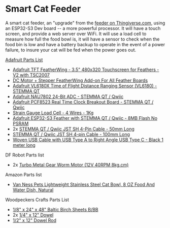 # Smart Cat Feeder

A smart cat feeder, an "upgrade" from the [feeder on
Thingiverse.com](https://www.thingiverse.com/thing:8175), using an ESP32-S3
Dev board -- a more powerful processor. It will have a touch screen, and
provide a web server over WiFi. It will use a load cell to measure how full
the food bowl is, it will have a sensor to check when the food bin is low and
have a battery backup to operate in the event of a power failure, to insure
your cat will be fed when the power goes out.

[Adafruit Parts List](http://www.adafruit.com/wishlists/595396)
- [Adafruit TFT FeatherWing - 3.5" 480x320 Touchscreen for Feathers - V2 with TSC2007](https://www.adafruit.com/product/3651)
- [DC Motor + Stepper FeatherWing Add-on For All Feather Boards](https://www.adafruit.com/product/2927)
- [Adafruit VL6180X Time of Flight Distance Ranging Sensor (VL6180) - STEMMA QT](https://www.adafruit.com/product/3316)
- [Adafruit NAU7802 24-Bit ADC - STEMMA QT / Qwiic](https://www.adafruit.com/product/4538)
- [Adafruit PCF8523 Real Time Clock Breakout Board - STEMMA QT / Qwiic](https://www.adafruit.com/product/5189)
- [Strain Gauge Load Cell - 4 Wires - 1Kg](https://www.adafruit.com/product/4540)
- [Adafruit ESP32-S3 Feather with STEMMA QT / Qwiic - 8MB Flash No PSRAM](https://www.adafruit.com/product/5323)
- 2x [STEMMA QT / Qwiic JST SH 4-Pin Cable - 50mm Long](https://www.adafruit.com/product/4399)
- [STEMMA QT / Qwiic JST SH 4-pin Cable - 100mm Long](https://www.adafruit.com/product/4210)
- [Woven USB Cable with USB Type A to Right Angle USB Type C - Black 1 meter long](https://www.adafruit.com/product/5031)

DF Robot Parts list
- 2x [Turbo Metal Gear Worm Motor (12V 40RPM 8kg.cm)](https://www.dfrobot.com/product-1484.html)

Amazon Parts list
- [Van Ness Pets Lightweight Stainless Steel Cat Bowl, 8 OZ Food And Water Dish, Natural](https://www.amazon.com/Van-Ness-Lightweight-Dish-8-Ounce/dp/B00LM90GJI/)

Woodpeckers Crafts Parts List
- [1/8" x 24" x 48" Baltic Birch Sheets B/BB](https://woodpeckerscrafts.com/1-8-x-24-x-48-baltic-birch-sheets-b-bb/)
- 2x [1/4" x 12" Dowel](https://woodpeckerscrafts.com/1-4-x-12-dowel/)
- [1/2" x 12" Dowel Rod](https://woodpeckerscrafts.com/1-2-x-12-dowel-rod/)

